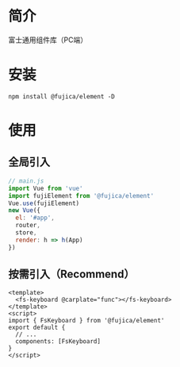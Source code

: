 # 简介
富士通用组件库（PC端）

# 安装
```npm install @fujica/element -D```

# 使用
## 全局引入
```js
// main.js
import Vue from 'vue'
import fujiElement from '@fujica/element'
Vue.use(fujiElement)
new Vue({
  el: '#app',
  router,
  store,
  render: h => h(App)
})
```

## 按需引入（Recommend）
```vue
<template>
  <fs-keyboard @carplate="func"></fs-keyboard>
</template>
<script>
import { FsKeyboard } from '@fujica/element'
export default {
  // ...
  components: [FsKeyboard]
}
</script>
```